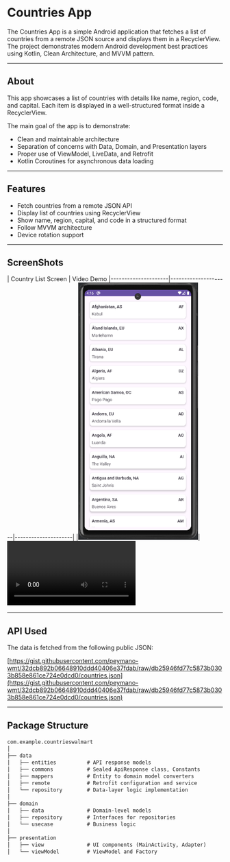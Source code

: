 # Countries App

The Countries App is a simple Android application that fetches a list of countries from a remote JSON source and displays them in a RecyclerView. The project demonstrates modern Android development best practices using Kotlin, Clean Architecture, and MVVM pattern.

---

## About

This app showcases a list of countries with details like name, region, code, and capital. Each item is displayed in a well-structured format inside a RecyclerView.

The main goal of the app is to demonstrate:

- Clean and maintainable architecture
- Separation of concerns with Data, Domain, and Presentation layers
- Proper use of ViewModel, LiveData, and Retrofit
- Kotlin Coroutines for asynchronous data loading

---

## Features

- Fetch countries from a remote JSON API
- Display list of countries using RecyclerView
- Show name, region, capital, and code in a structured format
- Follow MVVM architecture
- Device rotation support

---

## ScreenShots
| Country List Screen | Video Demo
|---------------------|---------------------|---------------------|
|<img alt="screenshot" height="600" src="https://github.com/Gdeepika56/Walmart-Deepika-CodingAssessment/blob/main/country_list.png" width="280"/>|<video src="https://github.com/user-attachments/assets/c391ccc8-9a72-41e1-82cc-5b7e4fa4c444"/>|

---

## API Used

The data is fetched from the following public JSON:

[https://gist.githubusercontent.com/peymano-wmt/32dcb892b06648910ddd40406e37fdab/raw/db25946fd77c5873b0303b858e861ce724e0dcd0/countries.json](https://gist.githubusercontent.com/peymano-wmt/32dcb892b06648910ddd40406e37fdab/raw/db25946fd77c5873b0303b858e861ce724e0dcd0/countries.json)

---

## Package Structure
```text
com.example.countrieswalmart
│
├── data
│   ├── entities          # API response models
│   ├── commons           # Sealed ApiResponse class, Constants
│   ├── mappers           # Entity to domain model converters
│   ├── remote            # Retrofit configuration and service
│   └── repository        # Data-layer logic implementation
│
├── domain
│   ├── data              # Domain-level models
│   ├── repository        # Interfaces for repositories
│   └── usecase           # Business logic
│
├── presentation
│   ├── view              # UI components (MainActivity, Adapter)
│   └── viewModel         # ViewModel and Factory

